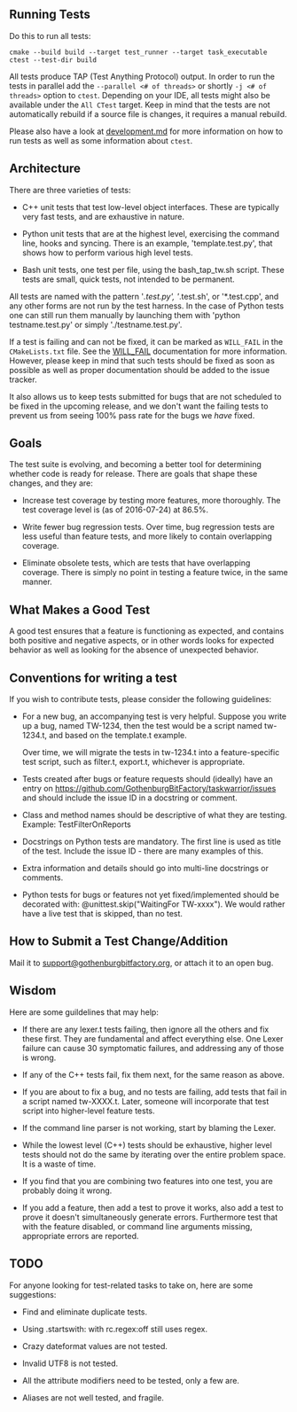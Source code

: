 ## Running Tests
Do this to run all tests:
```shell
cmake --build build --target test_runner --target task_executable
ctest --test-dir build
```

All tests produce TAP (Test Anything Protocol) output.
In order to run the tests in parallel add the `--parallel <# of threads>` or shortly `-j <# of threads>` option to `ctest`.
Depending on your IDE, all tests might also be available under the `All CTest` target.
Keep in mind that the tests are not automatically rebuild if a source file is changes, it requires a manual rebuild.

Please also have a look at [development.md](../doc/devel/contrib/development.md) for more information on how to run tests as well as some information about `ctest`.

## Architecture

There are three varieties of tests:

  * C++ unit tests that test low-level object interfaces. These are typically
    very fast tests, and are exhaustive in nature.

  * Python unit tests that are at the highest level, exercising the command
    line, hooks and syncing. There is an example, 'template.test.py', that
    shows how to perform various high level tests.

  * Bash unit tests, one test per file, using the bash_tap_tw.sh script. These
    tests are small, quick tests, not intended to be permanent.

All tests are named with the pattern '*.test.py', '*.test.sh', or '*.test.cpp',
and any other forms are not run by the test harness.
In the case of Python tests one can still run them manually by launching them with 'python testname.test.py' or simply './testname.test.py'.

If a test is failing and can not be fixed, it can be marked as `WILL_FAIL` in the `CMakeLists.txt` file.
See the [WILL_FAIL](https://cmake.org/cmake/help/latest/prop_test/WILL_FAIL.html) documentation for more information.
However, please keep in mind that such tests should be fixed as soon as possible as well as proper documentation should be added to the issue tracker.

It also allows us to keep tests submitted for bugs that are not scheduled to be fixed in the upcoming release, and we don't want
the failing tests to prevent us from seeing 100% pass rate for the bugs we *have* fixed.


## Goals

The test suite is evolving, and becoming a better tool for determining whether
code is ready for release. There are goals that shape these changes, and they
are:

  * Increase test coverage by testing more features, more thoroughly. The test
    coverage level is (as of 2016-07-24) at 86.5%.

  * Write fewer bug regression tests. Over time, bug regression tests are less
    useful than feature tests, and more likely to contain overlapping coverage.

  * Eliminate obsolete tests, which are tests that have overlapping coverage.
    There is simply no point in testing a feature twice, in the same manner.


## What Makes a Good Test

A good test ensures that a feature is functioning as expected, and contains
both positive and negative aspects, or in other words looks for expected
behavior as well as looking for the absence of unexpected behavior.


## Conventions for writing a test

If you wish to contribute tests, please consider the following guidelines:

  * For a new bug, an accompanying test is very helpful.  Suppose you write up
    a bug, named TW-1234, then the test would be a script named tw-1234.t, and
    based on the template.t example.

    Over time, we will migrate the tests in tw-1234.t into a feature-specific
    test script, such as filter.t, export.t, whichever is appropriate.

  * Tests created after bugs or feature requests should (ideally) have an entry
    on https://github.com/GothenburgBitFactory/taskwarrior/issues and should
    include the issue ID in a docstring or comment.

  * Class and method names should be descriptive of what they are testing.
    Example: TestFilterOnReports

  * Docstrings on Python tests are mandatory. The first line is used as title
    of the test. Include the issue ID - there are many examples of this.

  * Extra information and details should go into multi-line docstrings or
    comments.

  * Python tests for bugs or features not yet fixed/implemented should be
    decorated with: @unittest.skip("WaitingFor TW-xxxx"). We would rather have
    a live test that is skipped, than no test.


## How to Submit a Test Change/Addition

Mail it to support@gothenburgbitfactory.org, or attach it to an open bug.


## Wisdom

Here are some guildelines that may help:

  * If there are any lexer.t tests failing, then ignore all the others and fix
    these first. They are fundamental and affect everything else. One Lexer
    failure can cause 30 symptomatic failures, and addressing any of those is
    wrong.

  * If any of the C++ tests fail, fix them next, for the same reason as above.

  * If you are about to fix a bug, and no tests are failing, add tests that fail
    in a script named tw-XXXX.t. Later, someone will incorporate that test
    script into higher-level feature tests.

  * If the command line parser is not working, start by blaming the Lexer.

  * While the lowest level (C++) tests should be exhaustive, higher level tests
    should not do the same by iterating over the entire problem space. It is a
    waste of time.

  * If you find that you are combining two features into one test, you are
    probably doing it wrong.

  * If you add a feature, then add a test to prove it works, also add a test to
    prove it doesn't simultaneously generate errors. Furthermore test that with
    the feature disabled, or command line arguments missing, appropriate errors
    are reported.


## TODO

For anyone looking for test-related tasks to take on, here are some suggestions:

  * Find and eliminate duplicate tests.

  * Using <attribute>.startswith:<value> with rc.regex:off still uses regex.

  * Crazy dateformat values are not tested.

  * Invalid UTF8 is not tested.

  * All the attribute modifiers need to be tested, only a few are.

  * Aliases are not well tested, and fragile.
